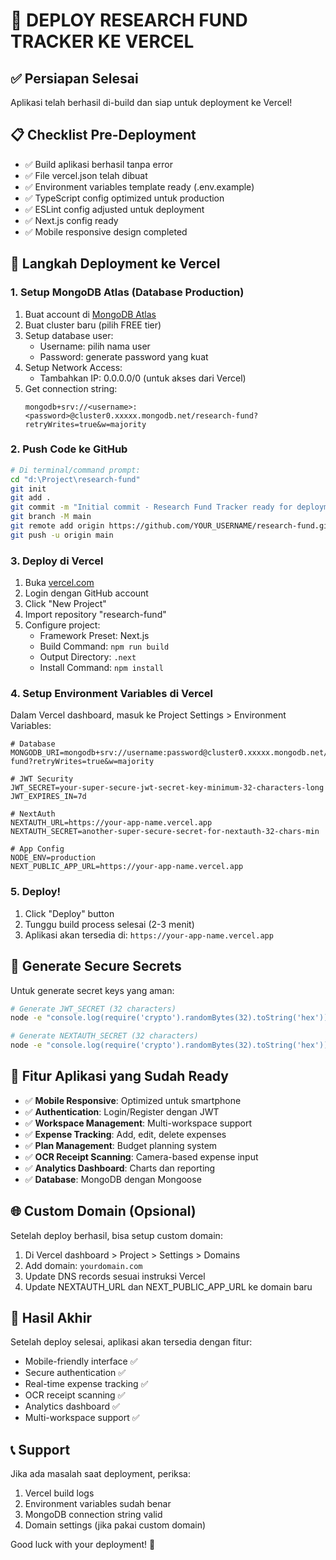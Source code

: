# 🚀 DEPLOY RESEARCH FUND TRACKER KE VERCEL

## ✅ Persiapan Selesai
Aplikasi telah berhasil di-build dan siap untuk deployment ke Vercel!

## 📋 Checklist Pre-Deployment
- ✅ Build aplikasi berhasil tanpa error
- ✅ File vercel.json telah dibuat
- ✅ Environment variables template ready (.env.example)
- ✅ TypeScript config optimized untuk production
- ✅ ESLint config adjusted untuk deployment
- ✅ Next.js config ready
- ✅ Mobile responsive design completed

## 🔧 Langkah Deployment ke Vercel

### 1. Setup MongoDB Atlas (Database Production)
1. Buat account di [MongoDB Atlas](https://www.mongodb.com/atlas)
2. Buat cluster baru (pilih FREE tier)
3. Setup database user:
   - Username: pilih nama user
   - Password: generate password yang kuat
4. Setup Network Access:
   - Tambahkan IP: 0.0.0.0/0 (untuk akses dari Vercel)
5. Get connection string:
   ```
   mongodb+srv://<username>:<password>@cluster0.xxxxx.mongodb.net/research-fund?retryWrites=true&w=majority
   ```

### 2. Push Code ke GitHub
```bash
# Di terminal/command prompt:
cd "d:\Project\research-fund"
git init
git add .
git commit -m "Initial commit - Research Fund Tracker ready for deployment"
git branch -M main
git remote add origin https://github.com/YOUR_USERNAME/research-fund.git
git push -u origin main
```

### 3. Deploy di Vercel
1. Buka [vercel.com](https://vercel.com)
2. Login dengan GitHub account
3. Click "New Project"
4. Import repository "research-fund"
5. Configure project:
   - Framework Preset: Next.js
   - Build Command: `npm run build`
   - Output Directory: `.next`
   - Install Command: `npm install`

### 4. Setup Environment Variables di Vercel
Dalam Vercel dashboard, masuk ke Project Settings > Environment Variables:

```env
# Database
MONGODB_URI=mongodb+srv://username:password@cluster0.xxxxx.mongodb.net/research-fund?retryWrites=true&w=majority

# JWT Security
JWT_SECRET=your-super-secure-jwt-secret-key-minimum-32-characters-long
JWT_EXPIRES_IN=7d

# NextAuth
NEXTAUTH_URL=https://your-app-name.vercel.app
NEXTAUTH_SECRET=another-super-secure-secret-for-nextauth-32-chars-min

# App Config
NODE_ENV=production
NEXT_PUBLIC_APP_URL=https://your-app-name.vercel.app
```

### 5. Deploy!
1. Click "Deploy" button
2. Tunggu build process selesai (2-3 menit)
3. Aplikasi akan tersedia di: `https://your-app-name.vercel.app`

## 🔐 Generate Secure Secrets
Untuk generate secret keys yang aman:

```bash
# Generate JWT_SECRET (32 characters)
node -e "console.log(require('crypto').randomBytes(32).toString('hex'))"

# Generate NEXTAUTH_SECRET (32 characters)  
node -e "console.log(require('crypto').randomBytes(32).toString('hex'))"
```

## 📱 Fitur Aplikasi yang Sudah Ready
- ✅ **Mobile Responsive**: Optimized untuk smartphone
- ✅ **Authentication**: Login/Register dengan JWT
- ✅ **Workspace Management**: Multi-workspace support
- ✅ **Expense Tracking**: Add, edit, delete expenses
- ✅ **Plan Management**: Budget planning system
- ✅ **OCR Receipt Scanning**: Camera-based expense input
- ✅ **Analytics Dashboard**: Charts dan reporting
- ✅ **Database**: MongoDB dengan Mongoose

## 🌐 Custom Domain (Opsional)
Setelah deploy berhasil, bisa setup custom domain:
1. Di Vercel dashboard > Project > Settings > Domains
2. Add domain: `yourdomain.com`
3. Update DNS records sesuai instruksi Vercel
4. Update NEXTAUTH_URL dan NEXT_PUBLIC_APP_URL ke domain baru

## 🚀 Hasil Akhir
Setelah deploy selesai, aplikasi akan tersedia dengan fitur:
- Mobile-friendly interface ✅
- Secure authentication ✅  
- Real-time expense tracking ✅
- OCR receipt scanning ✅
- Analytics dashboard ✅
- Multi-workspace support ✅

## 📞 Support
Jika ada masalah saat deployment, periksa:
1. Vercel build logs
2. Environment variables sudah benar
3. MongoDB connection string valid
4. Domain settings (jika pakai custom domain)

Good luck with your deployment! 🎉
